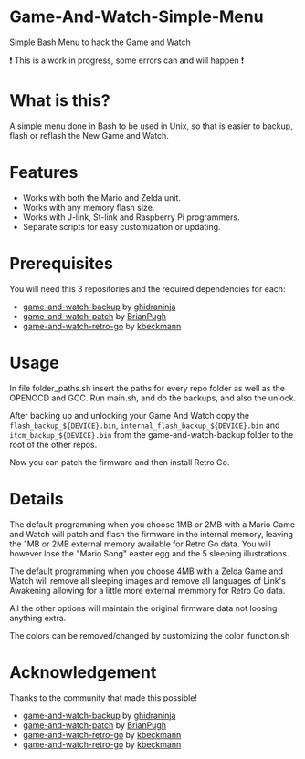 # Game-And-Watch-Simple-Menu
Simple Bash Menu to hack the Game and Watch

:exclamation: This is a work in progress, some errors can and will happen :exclamation:

# What is this?
A simple menu done in Bash to be used in Unix, so that is easier to backup, flash or reflash the New Game and Watch.

# Features
* Works with both the Mario and Zelda unit.
* Works with any memory flash size.
* Works with J-link, St-link and Raspberry Pi programmers.
* Separate scripts for easy customization or updating.

# Prerequisites
You will need this 3 repositories and the required dependencies for each:
* [game-and-watch-backup](https://github.com/ghidraninja/game-and-watch-backup) by [ghidraninja](https://github.com/ghidraninja)
* [game-and-watch-patch](https://github.com/BrianPugh/game-and-watch-patch/) by [BrianPugh](https://github.com/BrianPugh)
* [game-and-watch-retro-go](https://github.com/olderzeus/game-and-watch-retro-go) by [kbeckmann](https://github.com/olderzeus)

# Usage
In file folder_paths.sh insert the paths for every repo folder as well as the OPENOCD and GCC.
Run main.sh, and do the backups, and also the unlock.

After backing up and unlocking your Game And Watch copy the `flash_backup_${DEVICE}.bin`, `internal_flash_backup_${DEVICE}.bin` and `itcm_backup_${DEVICE}.bin` from the game-and-watch-backup folder to the root of the other repos.

Now you can patch the firmware and then install Retro Go.

# Details
The default programming when you choose 1MB or 2MB with a Mario Game and Watch will patch and flash the firmware in the internal memory, leaving the 1MB or 2MB external memory available for Retro Go data.
You will however lose the "Mario Song" easter egg and the 5 sleeping illustrations.

The default programming when you choose 4MB with a Zelda Game and Watch will remove all sleeping images and remove all languages of Link's Awakening allowing for a little more external memmory for Retro Go data.

All the other options will maintain the original firmware data not loosing anything extra.

The colors can be removed/changed by customizing the color_function.sh

# Acknowledgement 

Thanks to the community that made this possible!

* [game-and-watch-backup](https://github.com/ghidraninja/game-and-watch-backup) by [ghidraninja](https://github.com/ghidraninja)
* [game-and-watch-patch](https://github.com/BrianPugh/game-and-watch-patch/) by [BrianPugh](https://github.com/BrianPugh)
* [game-and-watch-retro-go](https://github.com/kbeckmann/game-and-watch-retro-go) by [kbeckmann](https://github.com/kbeckmann)
* [game-and-watch-retro-go](https://github.com/olderzeus/game-and-watch-retro-go) by [kbeckmann](https://github.com/olderzeus)

